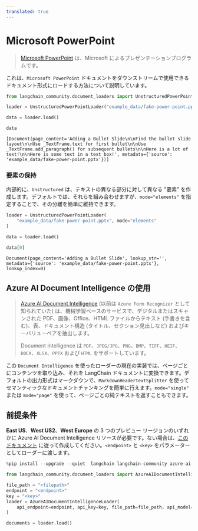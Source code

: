 ```yaml
---
translated: true
---
```


# Microsoft PowerPoint

>[Microsoft PowerPoint](https://en.wikipedia.org/wiki/Microsoft_PowerPoint) は、Microsoft によるプレゼンテーションプログラムです。

これは、`Microsoft PowerPoint` ドキュメントをダウンストリームで使用できるドキュメント形式にロードする方法について説明しています。

```python
from langchain_community.document_loaders import UnstructuredPowerPointLoader
```

```python
loader = UnstructuredPowerPointLoader("example_data/fake-power-point.pptx")
```

```python
data = loader.load()
```

```python
data
```

```output
[Document(page_content='Adding a Bullet Slide\n\nFind the bullet slide layout\n\nUse _TextFrame.text for first bullet\n\nUse _TextFrame.add_paragraph() for subsequent bullets\n\nHere is a lot of text!\n\nHere is some text in a text box!', metadata={'source': 'example_data/fake-power-point.pptx'})]
```

### 要素の保持

内部的に、`Unstructured` は、テキストの異なる部分に対して異なる "要素" を作成します。デフォルトでは、それらを組み合わせますが、`mode="elements"` を指定することで、その分離を簡単に維持できます。

```python
loader = UnstructuredPowerPointLoader(
    "example_data/fake-power-point.pptx", mode="elements"
)
```

```python
data = loader.load()
```

```python
data[0]
```

```output
Document(page_content='Adding a Bullet Slide', lookup_str='', metadata={'source': 'example_data/fake-power-point.pptx'}, lookup_index=0)
```

## Azure AI Document Intelligence の使用

>[Azure AI Document Intelligence](https://aka.ms/doc-intelligence) (以前は `Azure Form Recognizer` として知られていた) は、機械学習ベースのサービスで、デジタルまたはスキャンされた PDF、画像、Office、HTML ファイルからテキスト (手書きを含む)、表、ドキュメント構造 (タイトル、セクション見出しなど) およびキーバリューペアを抽出します。
>
>Document Intelligence は `PDF`、`JPEG/JPG`、`PNG`、`BMP`、`TIFF`、`HEIF`、`DOCX`、`XLSX`、`PPTX` および `HTML` をサポートしています。

この `Document Intelligence` を使ったローダーの現在の実装では、ページごとにコンテンツを取り込み、それを LangChain ドキュメントに変換できます。デフォルトの出力形式はマークダウンで、`MarkdownHeaderTextSplitter` を使ってセマンティックなドキュメントチャンキングを簡単に行えます。`mode="single"` または `mode="page"` を使って、ページごとの純テキストを返すこともできます。

## 前提条件

**East US**、**West US2**、**West Europe** の 3 つのプレビュー リージョンのいずれかに Azure AI Document Intelligence リソースが必要です。ない場合は、[このドキュメント](https://learn.microsoft.com/azure/ai-services/document-intelligence/create-document-intelligence-resource?view=doc-intel-4.0.0) に従って作成してください。`<endpoint>` と `<key>` をパラメーターとしてローダーに渡します。

```python
%pip install --upgrade --quiet  langchain langchain-community azure-ai-documentintelligence
```

```python
from langchain_community.document_loaders import AzureAIDocumentIntelligenceLoader

file_path = "<filepath>"
endpoint = "<endpoint>"
key = "<key>"
loader = AzureAIDocumentIntelligenceLoader(
    api_endpoint=endpoint, api_key=key, file_path=file_path, api_model="prebuilt-layout"
)

documents = loader.load()
```
